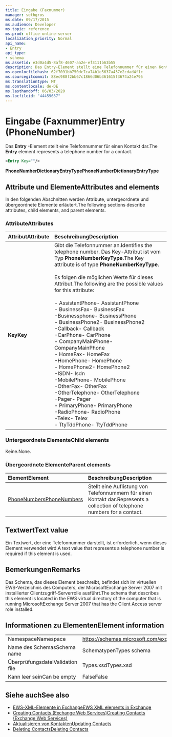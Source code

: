 ```yaml
---
title: Eingabe (Faxnummer)
manager: sethgros
ms.date: 09/17/2015
ms.audience: Developer
ms.topic: reference
ms.prod: office-online-server
localization_priority: Normal
api_name:
- Entry
api_type:
- schema
ms.assetid: e3d0a4d5-8af8-4607-aa2e-ef3111b63b55
description: Das Entry-Element stellt eine Telefonnummer für einen Kontakt dar.
ms.openlocfilehash: 62f7091bb750dc7ca74b1e5637a437e2cdad4f1c
ms.sourcegitcommit: 88ec988f2bb67c1866d06b361615f3674a24e795
ms.translationtype: MT
ms.contentlocale: de-DE
ms.lasthandoff: 06/03/2020
ms.locfileid: "44459637"
---
```

# <a name="entry-phonenumber"></a><span data-ttu-id="613c8-103">Eingabe (Faxnummer)</span><span class="sxs-lookup"><span data-stu-id="613c8-103">Entry (PhoneNumber)</span></span>

<span data-ttu-id="613c8-104">Das **Entry** -Element stellt eine Telefonnummer für einen Kontakt dar.</span><span class="sxs-lookup"><span data-stu-id="613c8-104">The **Entry** element represents a telephone number for a contact.</span></span> 
  
```xml
<Entry Key=""/>
```

 <span data-ttu-id="613c8-105">**PhoneNumberDictionaryEntryType**</span><span class="sxs-lookup"><span data-stu-id="613c8-105">**PhoneNumberDictionaryEntryType**</span></span>
## <a name="attributes-and-elements"></a><span data-ttu-id="613c8-106">Attribute und Elemente</span><span class="sxs-lookup"><span data-stu-id="613c8-106">Attributes and elements</span></span>

<span data-ttu-id="613c8-107">In den folgenden Abschnitten werden Attribute, untergeordnete und übergeordnete Elemente erläutert.</span><span class="sxs-lookup"><span data-stu-id="613c8-107">The following sections describe attributes, child elements, and parent elements.</span></span>
  
### <a name="attributes"></a><span data-ttu-id="613c8-108">Attribute</span><span class="sxs-lookup"><span data-stu-id="613c8-108">Attributes</span></span>

|<span data-ttu-id="613c8-109">**Attribut**</span><span class="sxs-lookup"><span data-stu-id="613c8-109">**Attribute**</span></span>|<span data-ttu-id="613c8-110">**Beschreibung**</span><span class="sxs-lookup"><span data-stu-id="613c8-110">**Description**</span></span>|
|:-----|:-----|
|<span data-ttu-id="613c8-111">**Key**</span><span class="sxs-lookup"><span data-stu-id="613c8-111">**Key**</span></span> <br/> | <span data-ttu-id="613c8-112">Gibt die Telefonnummer an.</span><span class="sxs-lookup"><span data-stu-id="613c8-112">Identifies the telephone number.</span></span> <span data-ttu-id="613c8-113">Das Key-Attribut ist vom Typ **PhoneNumberKeyType**.</span><span class="sxs-lookup"><span data-stu-id="613c8-113">The Key attribute is of type **PhoneNumberKeyType**.</span></span><br/><br/> <span data-ttu-id="613c8-114">Es folgen die möglichen Werte für dieses Attribut.</span><span class="sxs-lookup"><span data-stu-id="613c8-114">The following are the possible values for this attribute:</span></span><br/><br/><span data-ttu-id="613c8-115">- AssistantPhone</span><span class="sxs-lookup"><span data-stu-id="613c8-115">-  AssistantPhone</span></span>  <br/><span data-ttu-id="613c8-116">- BusinessFax</span><span class="sxs-lookup"><span data-stu-id="613c8-116">-  BusinessFax</span></span>  <br/><span data-ttu-id="613c8-117">-Businessphone</span><span class="sxs-lookup"><span data-stu-id="613c8-117">-  BusinessPhone</span></span>  <br/><span data-ttu-id="613c8-118">- BusinessPhone2</span><span class="sxs-lookup"><span data-stu-id="613c8-118">-  BusinessPhone2</span></span>  <br/><span data-ttu-id="613c8-119">-Callback</span><span class="sxs-lookup"><span data-stu-id="613c8-119">-  Callback</span></span>  <br/><span data-ttu-id="613c8-120">-CarPhone</span><span class="sxs-lookup"><span data-stu-id="613c8-120">-  CarPhone</span></span>  <br/><span data-ttu-id="613c8-121">- CompanyMainPhone</span><span class="sxs-lookup"><span data-stu-id="613c8-121">-  CompanyMainPhone</span></span>  <br/><span data-ttu-id="613c8-122">- HomeFax</span><span class="sxs-lookup"><span data-stu-id="613c8-122">-  HomeFax</span></span>  <br/><span data-ttu-id="613c8-123">-HomePhone</span><span class="sxs-lookup"><span data-stu-id="613c8-123">-  HomePhone</span></span>  <br/><span data-ttu-id="613c8-124">- HomePhone2</span><span class="sxs-lookup"><span data-stu-id="613c8-124">-  HomePhone2</span></span>  <br/><span data-ttu-id="613c8-125">-ISDN</span><span class="sxs-lookup"><span data-stu-id="613c8-125">-  Isdn</span></span>  <br/><span data-ttu-id="613c8-126">-MobilePhone</span><span class="sxs-lookup"><span data-stu-id="613c8-126">-  MobilePhone</span></span>  <br/><span data-ttu-id="613c8-127">-OtherFax</span><span class="sxs-lookup"><span data-stu-id="613c8-127">-  OtherFax</span></span>  <br/><span data-ttu-id="613c8-128">-OtherTelephone</span><span class="sxs-lookup"><span data-stu-id="613c8-128">-  OtherTelephone</span></span>  <br/><span data-ttu-id="613c8-129">-Pager</span><span class="sxs-lookup"><span data-stu-id="613c8-129">-  Pager</span></span>  <br/><span data-ttu-id="613c8-130">- PrimaryPhone</span><span class="sxs-lookup"><span data-stu-id="613c8-130">-  PrimaryPhone</span></span>  <br/><span data-ttu-id="613c8-131">-RadioPhone</span><span class="sxs-lookup"><span data-stu-id="613c8-131">-  RadioPhone</span></span>  <br/><span data-ttu-id="613c8-132">-Telex</span><span class="sxs-lookup"><span data-stu-id="613c8-132">-  Telex</span></span>  <br/><span data-ttu-id="613c8-133">- TtyTddPhone</span><span class="sxs-lookup"><span data-stu-id="613c8-133">-  TtyTddPhone</span></span>  <br/> |
   
### <a name="child-elements"></a><span data-ttu-id="613c8-134">Untergeordnete Elemente</span><span class="sxs-lookup"><span data-stu-id="613c8-134">Child elements</span></span>

<span data-ttu-id="613c8-135">Keine.</span><span class="sxs-lookup"><span data-stu-id="613c8-135">None.</span></span>
  
### <a name="parent-elements"></a><span data-ttu-id="613c8-136">Übergeordnete Elemente</span><span class="sxs-lookup"><span data-stu-id="613c8-136">Parent elements</span></span>

|<span data-ttu-id="613c8-137">**Element**</span><span class="sxs-lookup"><span data-stu-id="613c8-137">**Element**</span></span>|<span data-ttu-id="613c8-138">**Beschreibung**</span><span class="sxs-lookup"><span data-stu-id="613c8-138">**Description**</span></span>|
|:-----|:-----|
|[<span data-ttu-id="613c8-139">PhoneNumbers</span><span class="sxs-lookup"><span data-stu-id="613c8-139">PhoneNumbers</span></span>](phonenumbers.md) <br/> |<span data-ttu-id="613c8-140">Stellt eine Auflistung von Telefonnummern für einen Kontakt dar.</span><span class="sxs-lookup"><span data-stu-id="613c8-140">Represents a collection of telephone numbers for a contact.</span></span>  <br/> |
   
## <a name="text-value"></a><span data-ttu-id="613c8-141">Textwert</span><span class="sxs-lookup"><span data-stu-id="613c8-141">Text value</span></span>

<span data-ttu-id="613c8-142">Ein Textwert, der eine Telefonnummer darstellt, ist erforderlich, wenn dieses Element verwendet wird.</span><span class="sxs-lookup"><span data-stu-id="613c8-142">A text value that represents a telephone number is required if this element is used.</span></span>
  
## <a name="remarks"></a><span data-ttu-id="613c8-143">Bemerkungen</span><span class="sxs-lookup"><span data-stu-id="613c8-143">Remarks</span></span>

<span data-ttu-id="613c8-144">Das Schema, das dieses Element beschreibt, befindet sich im virtuellen EWS-Verzeichnis des Computers, der MicrosoftExchange Server 2007 mit installierter Clientzugriff-Serverrolle ausführt.</span><span class="sxs-lookup"><span data-stu-id="613c8-144">The schema that describes this element is located in the EWS virtual directory of the computer that is running MicrosoftExchange Server 2007 that has the Client Access server role installed.</span></span>
  
## <a name="element-information"></a><span data-ttu-id="613c8-145">Informationen zu Elementen</span><span class="sxs-lookup"><span data-stu-id="613c8-145">Element information</span></span>

|||
|:-----|:-----|
|<span data-ttu-id="613c8-146">Namespace</span><span class="sxs-lookup"><span data-stu-id="613c8-146">Namespace</span></span>  <br/> |https://schemas.microsoft.com/exchange/services/2006/types  <br/> |
|<span data-ttu-id="613c8-147">Name des Schemas</span><span class="sxs-lookup"><span data-stu-id="613c8-147">Schema name</span></span>  <br/> |<span data-ttu-id="613c8-148">Schematypen</span><span class="sxs-lookup"><span data-stu-id="613c8-148">Types schema</span></span>  <br/> |
|<span data-ttu-id="613c8-149">Überprüfungsdatei</span><span class="sxs-lookup"><span data-stu-id="613c8-149">Validation file</span></span>  <br/> |<span data-ttu-id="613c8-150">Types.xsd</span><span class="sxs-lookup"><span data-stu-id="613c8-150">Types.xsd</span></span>  <br/> |
|<span data-ttu-id="613c8-151">Kann leer sein</span><span class="sxs-lookup"><span data-stu-id="613c8-151">Can be empty</span></span>  <br/> |<span data-ttu-id="613c8-152">False</span><span class="sxs-lookup"><span data-stu-id="613c8-152">False</span></span>  <br/> |
   
## <a name="see-also"></a><span data-ttu-id="613c8-153">Siehe auch</span><span class="sxs-lookup"><span data-stu-id="613c8-153">See also</span></span>

- [<span data-ttu-id="613c8-154">EWS-XML-Elemente in Exchange</span><span class="sxs-lookup"><span data-stu-id="613c8-154">EWS XML elements in Exchange</span></span>](ews-xml-elements-in-exchange.md)
- [<span data-ttu-id="613c8-155">Creating Contacts (Exchange Web Services)</span><span class="sxs-lookup"><span data-stu-id="613c8-155">Creating Contacts (Exchange Web Services)</span></span>](https://msdn.microsoft.com/library/4845917e-70d1-481c-bbd7-011ec6571789%28Office.15%29.aspx) 
- [<span data-ttu-id="613c8-156">Aktualisieren von Kontakten</span><span class="sxs-lookup"><span data-stu-id="613c8-156">Updating Contacts</span></span>](https://msdn.microsoft.com/library/9a865953-b94a-4229-b632-2dee433314be%28Office.15%29.aspx)  
- [<span data-ttu-id="613c8-157">Deleting Contacts</span><span class="sxs-lookup"><span data-stu-id="613c8-157">Deleting Contacts</span></span>](https://msdn.microsoft.com/library/fcc3dc84-cd3e-455e-a1a7-ae6921c9b588%28Office.15%29.aspx)

